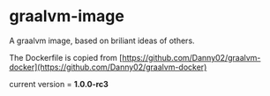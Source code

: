 # graalvm-image
A graalvm image, based on briliant ideas of others. 

The Dockerfile is copied from [https://github.com/Danny02/graalvm-docker](https://github.com/Danny02/graalvm-docker)

current version = **1.0.0-rc3**
